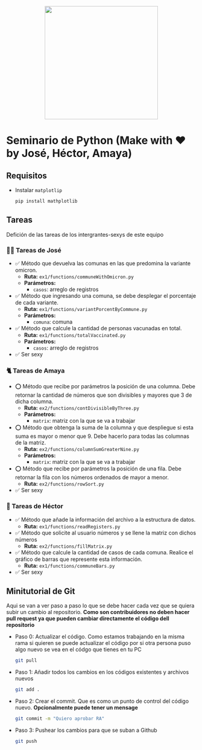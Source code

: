 <p align="center"><img align="center" src="https://res.cloudinary.com/chaca-sa/image/upload/v1679027493/328169508_122397193933692_2960493904923070018_n_vxtlez.jpg" style="width: 300px"/></p>

# Seminario de Python (Make with ❤ by José, Héctor, Amaya)

## Requisitos

- Instalar `matplotlip`

  ```bash
  pip install mathplotlib
  ```

## Tareas

Defición de las tareas de los intergrantes-sexys de este equipo

### 🧑‍🚀 Tareas de José

- ✅ Método que devuelva las comunas en las que predomina la variante omicron.
  - **Ruta:** `ex1/functions/communeWithOmicron.py`
  - **Parámetros:**
    - `casos`: arreglo de registros
- ✅ Método que ingresando una comuna, se debe desplegar el porcentaje de cada variante.
  - **Ruta:** `ex1/functions/variantPorcentByCommune.py`
  - **Parámetros:**
    - `comuna`: comuna
- ✅ Método que calcule la cantidad de personas vacunadas en total.
  - **Ruta:** `ex1/functions/totalVaccinated.py`
  - **Parámetros:**
    - `casos`: arreglo de registros
- ✅ Ser sexy

### 🐈 Tareas de Amaya

- ⭕ Método que recibe por parámetros la posición de una columna. Debe retornar la cantidad de números que son divisibles y mayores que 3 de dicha columna.
  - **Ruta:** `ex2/functions/contDivisibleByThree.py`
  - **Parámetros:**
    - `matrix`: matriz con la que se va a trabajar
- ⭕ Método que obtenga la suma de la columna y que despliegue si esta suma es mayor o menor que 9. Debe hacerlo para todas las columnas de la matriz.
  - **Ruta:** `ex2/functions/columnSumGreaterNine.py`
  - **Parámetros:**
    - `matrix`: matriz con la que se va a trabajar
- ⭕ Método que recibe por parámetros la posición de una fila. Debe retornar la fila con los números ordenados de mayor a menor.
  - **Ruta:** `ex2/functions/rowSort.py`
- ✅ Ser sexy

### 🦍 Tareas de Héctor

- ✅ Método que añade la información del archivo a la estructura de datos.
  - **Ruta:** `ex1/functions/readRegisters.py`
- ✅ Método que solicite al usuario números y se llene la matriz con dichos números
  - **Ruta:** `ex2/functions/fillMatrix.py`
- ✅ Método que calcule la cantidad de casos de cada comuna. Realice el gráfico de barras que represente esta información.
  - **Ruta:** `ex1/functions/communeBars.py`
- ✅ Ser sexy

## Minitutorial de Git

Aqui se van a ver paso a paso lo que se debe hacer cada vez que se quiera subir un cambio al repositorio. **Como son contribuidores no deben hacer pull request ya que pueden cambiar directamente el código dell repositorio**

- Paso 0:
  Actualizar el código. Como estamos trabajando en la misma rama si quieren se puede actualizar el código por si otra persona puso algo nuevo se vea en el códgo que tienes en tu PC

  ```bash
  git pull
  ```

- Paso 1:
  Añadir todos los cambios en los códigos existentes y archivos nuevos

  ```bash
  git add .
  ```

- Paso 2:
  Crear el commit. Que es como un punto de control del código nuevo. **Opcionalmente puede tener un mensage**

  ```bash
  git commit -m "Quiero aprobar RA"
  ```

- Paso 3:
  Pushear los cambios para que se suban a Github

  ```bash
  git push
  ```
